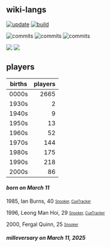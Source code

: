 ## wiki-langs
[![update](https://github.com/dreamerminsk/wiki-langs/actions/workflows/update-tables.yml/badge.svg)](https://github.com/dreamerminsk/wiki-langs/actions/workflows/update-tables.yml)
[![build](https://github.com/dreamerminsk/wiki-langs/actions/workflows/build.yml/badge.svg)](https://github.com/dreamerminsk/wiki-langs/actions/workflows/build.yml)

![commits](https://img.shields.io/github/commit-activity/y/dreamerminsk/wiki-langs)
![commits](https://img.shields.io/github/commit-activity/m/dreamerminsk/wiki-langs)
![commits](https://img.shields.io/github/commit-activity/w/dreamerminsk/wiki-langs)

![](https://img.shields.io/github/languages/code-size/dreamerminsk/wiki-langs)
![](https://img.shields.io/github/repo-size/dreamerminsk/wiki-langs)

## players
| births | players |
| :----: | ------: |
| 0000s | 2665 |
| 1930s | 2 |
| 1940s | 9 |
| 1950s | 13 |
| 1960s | 52 |
| 1970s | 144 |
| 1980s | 175 |
| 1990s | 218 |
| 2000s | 86 |

#### ***born on March 11***
1985, Ian Burns, 40 <sub><sup>[Snooker](http://www.snooker.org/res/index.asp?player=87), [CueTracker](http://cuetracker.net/Players/ian-burns/)</sup></sub>

1996, Leong Man Hoi, 29 <sub><sup>[Snooker](http://www.snooker.org/res/index.asp?player=1095), [CueTracker](http://cuetracker.net/Players/man-hoi-leong/)</sup></sub>

2000, Fergal Quinn, 25 <sub><sup>[Snooker](http://www.snooker.org/res/index.asp?player=2317)</sup></sub>


#### ***milleversary on March 11, 2025***




